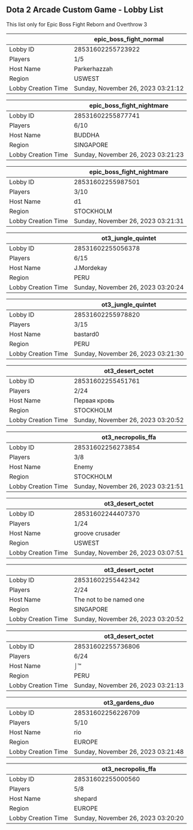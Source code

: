 ## Dota 2 Arcade Custom Game - Lobby List

This list only for Epic Boss Fight Reborn and Overthrow 3

|  | epic_boss_fight_normal |
| ------ | ------ |
| Lobby ID | 28531602255723922 |
| Players | 1/5 |
| Host Name | Parkerhazzah |
| Region | USWEST |
| Lobby Creation Time | Sunday, November 26, 2023 03:21:12 |


|  | epic_boss_fight_nightmare |
| ------ | ------ |
| Lobby ID | 28531602255877741 |
| Players | 6/10 |
| Host Name | BUDDHA |
| Region | SINGAPORE |
| Lobby Creation Time | Sunday, November 26, 2023 03:21:23 |


|  | epic_boss_fight_nightmare |
| ------ | ------ |
| Lobby ID | 28531602255987501 |
| Players | 3/10 |
| Host Name | d1 |
| Region | STOCKHOLM |
| Lobby Creation Time | Sunday, November 26, 2023 03:21:31 |


|  | ot3_jungle_quintet |
| ------ | ------ |
| Lobby ID | 28531602255056378 |
| Players | 6/15 |
| Host Name | J.Mordekay |
| Region | PERU |
| Lobby Creation Time | Sunday, November 26, 2023 03:20:24 |


|  | ot3_jungle_quintet |
| ------ | ------ |
| Lobby ID | 28531602255978820 |
| Players | 3/15 |
| Host Name | bastard0 |
| Region | PERU |
| Lobby Creation Time | Sunday, November 26, 2023 03:21:30 |


|  | ot3_desert_octet |
| ------ | ------ |
| Lobby ID | 28531602255451761 |
| Players | 2/24 |
| Host Name | Первая кровь |
| Region | STOCKHOLM |
| Lobby Creation Time | Sunday, November 26, 2023 03:20:52 |


|  | ot3_necropolis_ffa |
| ------ | ------ |
| Lobby ID | 28531602256273854 |
| Players | 3/8 |
| Host Name | Enemy |
| Region | STOCKHOLM |
| Lobby Creation Time | Sunday, November 26, 2023 03:21:51 |


|  | ot3_desert_octet |
| ------ | ------ |
| Lobby ID | 28531602244407370 |
| Players | 1/24 |
| Host Name | groove crusader |
| Region | USWEST |
| Lobby Creation Time | Sunday, November 26, 2023 03:07:51 |


|  | ot3_desert_octet |
| ------ | ------ |
| Lobby ID | 28531602255442342 |
| Players | 2/24 |
| Host Name | The not to be named one |
| Region | SINGAPORE |
| Lobby Creation Time | Sunday, November 26, 2023 03:20:52 |


|  | ot3_desert_octet |
| ------ | ------ |
| Lobby ID | 28531602255736806 |
| Players | 6/24 |
| Host Name | ⌡™ |
| Region | PERU |
| Lobby Creation Time | Sunday, November 26, 2023 03:21:13 |


|  | ot3_gardens_duo |
| ------ | ------ |
| Lobby ID | 28531602256226709 |
| Players | 5/10 |
| Host Name | rio |
| Region | EUROPE |
| Lobby Creation Time | Sunday, November 26, 2023 03:21:48 |


|  | ot3_necropolis_ffa |
| ------ | ------ |
| Lobby ID | 28531602255000560 |
| Players | 5/8 |
| Host Name | shepard |
| Region | EUROPE |
| Lobby Creation Time | Sunday, November 26, 2023 03:20:20 |


